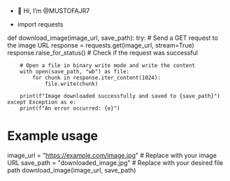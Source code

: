 - 👋 Hi, I’m @MUSTOFAJR7

- import requests

def download_image(image_url, save_path):
    try:
        # Send a GET request to the image URL
        response = requests.get(image_url, stream=True)
        response.raise_for_status()  # Check if the request was successful
        
        # Open a file in binary write mode and write the content
        with open(save_path, "wb") as file:
            for chunk in response.iter_content(1024):
                file.write(chunk)
        
        print(f"Image downloaded successfully and saved to {save_path}")
    except Exception as e:
        print(f"An error occurred: {e}")

# Example usage
image_url = "https://example.com/image.jpg"  # Replace with your image URL
save_path = "downloaded_image.jpg"          # Replace with your desired file path
download_image(image_url, save_path)
